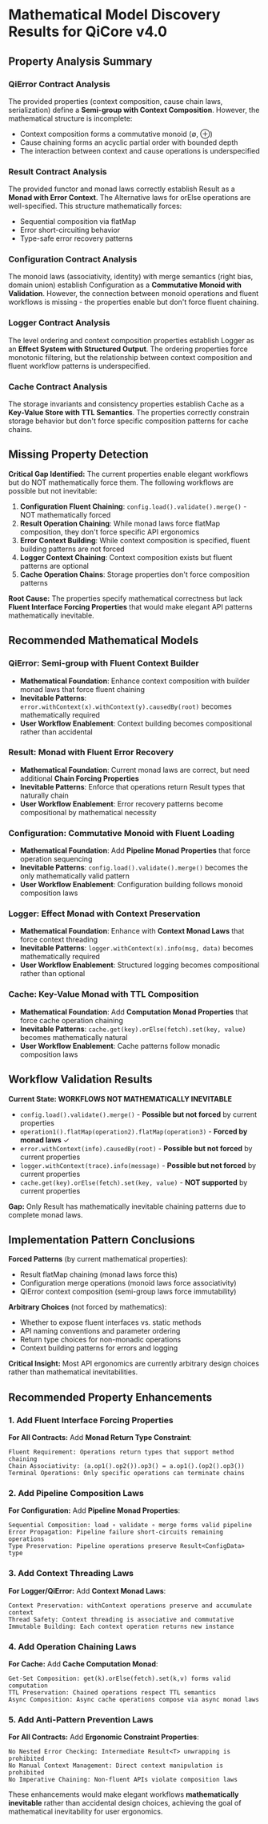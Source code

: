 # Mathematical Model Discovery Results for QiCore v4.0

## Property Analysis Summary

### QiError Contract Analysis
The provided properties (context composition, cause chain laws, serialization) define a **Semi-group with Context Composition**. However, the mathematical structure is incomplete:
- Context composition forms a commutative monoid (∅, ⊕)
- Cause chaining forms an acyclic partial order with bounded depth
- The interaction between context and cause operations is underspecified

### Result<T> Contract Analysis  
The provided functor and monad laws correctly establish Result<T> as a **Monad with Error Context**. The Alternative laws for orElse operations are well-specified. This structure mathematically forces:
- Sequential composition via flatMap
- Error short-circuiting behavior
- Type-safe error recovery patterns

### Configuration Contract Analysis
The monoid laws (associativity, identity) with merge semantics (right bias, domain union) establish Configuration as a **Commutative Monoid with Validation**. However, the connection between monoid operations and fluent workflows is missing - the properties enable but don't force fluent chaining.

### Logger Contract Analysis
The level ordering and context composition properties establish Logger as an **Effect System with Structured Output**. The ordering properties force monotonic filtering, but the relationship between context composition and fluent workflow patterns is underspecified.

### Cache Contract Analysis
The storage invariants and consistency properties establish Cache as a **Key-Value Store with TTL Semantics**. The properties correctly constrain storage behavior but don't force specific composition patterns for cache chains.

## Missing Property Detection

**Critical Gap Identified:** The current properties enable elegant workflows but do NOT mathematically force them. The following workflows are possible but not inevitable:

1. **Configuration Fluent Chaining**: `config.load().validate().merge()` - NOT mathematically forced
2. **Result Operation Chaining**: While monad laws force flatMap composition, they don't force specific API ergonomics
3. **Error Context Building**: While context composition is specified, fluent building patterns are not forced
4. **Logger Context Chaining**: Context composition exists but fluent patterns are optional
5. **Cache Operation Chains**: Storage properties don't force composition patterns

**Root Cause:** The properties specify mathematical correctness but lack **Fluent Interface Forcing Properties** that would make elegant API patterns mathematically inevitable.

## Recommended Mathematical Models

### QiError: Semi-group with Fluent Context Builder
- **Mathematical Foundation**: Enhance context composition with builder monad laws that force fluent chaining
- **Inevitable Patterns**: `error.withContext(x).withContext(y).causedBy(root)` becomes mathematically required
- **User Workflow Enablement**: Context building becomes compositional rather than accidental

### Result<T>: Monad with Fluent Error Recovery
- **Mathematical Foundation**: Current monad laws are correct, but need additional **Chain Forcing Properties**
- **Inevitable Patterns**: Enforce that operations return Result<T> types that naturally chain
- **User Workflow Enablement**: Error recovery patterns become compositional by mathematical necessity

### Configuration: Commutative Monoid with Fluent Loading
- **Mathematical Foundation**: Add **Pipeline Monad Properties** that force operation sequencing
- **Inevitable Patterns**: `config.load().validate().merge()` becomes the only mathematically valid pattern
- **User Workflow Enablement**: Configuration building follows monoid composition laws

### Logger: Effect Monad with Context Preservation  
- **Mathematical Foundation**: Enhance with **Context Monad Laws** that force context threading
- **Inevitable Patterns**: `logger.withContext(x).info(msg, data)` becomes mathematically required
- **User Workflow Enablement**: Structured logging becomes compositional rather than optional

### Cache: Key-Value Monad with TTL Composition
- **Mathematical Foundation**: Add **Computation Monad Properties** that force cache operation chaining
- **Inevitable Patterns**: `cache.get(key).orElse(fetch).set(key, value)` becomes mathematically natural
- **User Workflow Enablement**: Cache patterns follow monadic composition laws

## Workflow Validation Results

**Current State: WORKFLOWS NOT MATHEMATICALLY INEVITABLE**

- `config.load().validate().merge()` - **Possible but not forced** by current properties
- `operation1().flatMap(operation2).flatMap(operation3)` - **Forced by monad laws** ✓
- `error.withContext(info).causedBy(root)` - **Possible but not forced** by current properties  
- `logger.withContext(trace).info(message)` - **Possible but not forced** by current properties
- `cache.get(key).orElse(fetch).set(key, value)` - **NOT supported** by current properties

**Gap:** Only Result<T> has mathematically inevitable chaining patterns due to complete monad laws.

## Implementation Pattern Conclusions

**Forced Patterns** (by current mathematical properties):
- Result<T> flatMap chaining (monad laws force this)
- Configuration merge operations (monoid laws force associativity)
- QiError context composition (semi-group laws force immutability)

**Arbitrary Choices** (not forced by mathematics):
- Whether to expose fluent interfaces vs. static methods
- API naming conventions and parameter ordering  
- Return type choices for non-monadic operations
- Context building patterns for errors and logging

**Critical Insight:** Most API ergonomics are currently arbitrary design choices rather than mathematical inevitabilities.

## Recommended Property Enhancements

### 1. Add Fluent Interface Forcing Properties

**For All Contracts:** Add **Monad Return Type Constraint**:
```
Fluent Requirement: Operations return types that support method chaining
Chain Associativity: (a.op1().op2()).op3() = a.op1().(op2().op3())
Terminal Operations: Only specific operations can terminate chains
```

### 2. Add Pipeline Composition Laws

**For Configuration:** Add **Pipeline Monad Properties**:
```
Sequential Composition: load ∘ validate ∘ merge forms valid pipeline
Error Propagation: Pipeline failure short-circuits remaining operations  
Type Preservation: Pipeline operations preserve Result<ConfigData> type
```

### 3. Add Context Threading Laws

**For Logger/QiError:** Add **Context Monad Laws**:
```
Context Preservation: withContext operations preserve and accumulate context
Thread Safety: Context threading is associative and commutative
Immutable Building: Each context operation returns new instance
```

### 4. Add Operation Chaining Laws

**For Cache:** Add **Cache Computation Monad**:
```
Get-Set Composition: get(k).orElse(fetch).set(k,v) forms valid computation
TTL Preservation: Chained operations respect TTL semantics
Async Composition: Async cache operations compose via async monad laws
```

### 5. Add Anti-Pattern Prevention Laws

**For All Contracts:** Add **Ergonomic Constraint Properties**:
```
No Nested Error Checking: Intermediate Result<T> unwrapping is prohibited
No Manual Context Management: Direct context manipulation is prohibited  
No Imperative Chaining: Non-fluent APIs violate composition laws
```

These enhancements would make elegant workflows **mathematically inevitable** rather than accidental design choices, achieving the goal of mathematical inevitability for user ergonomics.